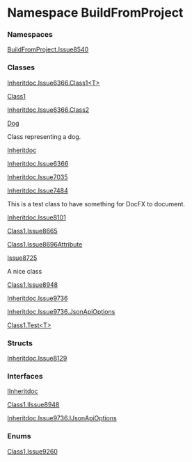 ﻿# <a id="BuildFromProject"></a> Namespace BuildFromProject

### Namespaces

 [BuildFromProject.Issue8540](BuildFromProject.Issue8540.md)

### Classes

 [Inheritdoc.Issue6366.Class1<T\>](BuildFromProject.Inheritdoc.Issue6366.Class1\-1.md)

 [Class1](BuildFromProject.Class1.md)

 [Inheritdoc.Issue6366.Class2](BuildFromProject.Inheritdoc.Issue6366.Class2.md)

 [Dog](BuildFromProject.Dog.md)

Class representing a dog.

 [Inheritdoc](BuildFromProject.Inheritdoc.md)

 [Inheritdoc.Issue6366](BuildFromProject.Inheritdoc.Issue6366.md)

 [Inheritdoc.Issue7035](BuildFromProject.Inheritdoc.Issue7035.md)

 [Inheritdoc.Issue7484](BuildFromProject.Inheritdoc.Issue7484.md)

This is a test class to have something for DocFX to document.

 [Inheritdoc.Issue8101](BuildFromProject.Inheritdoc.Issue8101.md)

 [Class1.Issue8665](BuildFromProject.Class1.Issue8665.md)

 [Class1.Issue8696Attribute](BuildFromProject.Class1.Issue8696Attribute.md)

 [Issue8725](BuildFromProject.Issue8725.md)

A nice class

 [Class1.Issue8948](BuildFromProject.Class1.Issue8948.md)

 [Inheritdoc.Issue9736](BuildFromProject.Inheritdoc.Issue9736.md)

 [Inheritdoc.Issue9736.JsonApiOptions](BuildFromProject.Inheritdoc.Issue9736.JsonApiOptions.md)

 [Class1.Test<T\>](BuildFromProject.Class1.Test\-1.md)

### Structs

 [Inheritdoc.Issue8129](BuildFromProject.Inheritdoc.Issue8129.md)

### Interfaces

 [IInheritdoc](BuildFromProject.IInheritdoc.md)

 [Class1.IIssue8948](BuildFromProject.Class1.IIssue8948.md)

 [Inheritdoc.Issue9736.IJsonApiOptions](BuildFromProject.Inheritdoc.Issue9736.IJsonApiOptions.md)

### Enums

 [Class1.Issue9260](BuildFromProject.Class1.Issue9260.md)

